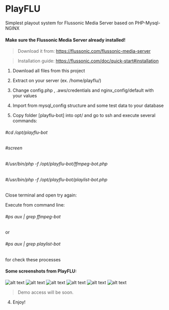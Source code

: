 # PlayFLU
Simplest playout system for Flussonic Media Server based on PHP-Mysql-NGINX 

#### Make sure the Flussonic Media Server already installed!
> Download it from: https://flussonic.com/flussonic-media-server

> Installation guide: https://flussonic.com/doc/quick-start#installation


1. Download all files from this project

2. Extract on your server (ex. /home/playflu/)

3. Change config.php , .aws/credentials and nginx_config/default with your values

4. Import from mysql_config structure and some test data to your database

5. Copy folder [playflu-bot] into opt/ and go to ssh and execute several commands:
###### #cd /opt/playflu-bot
###### #screen
###### #/usr/bin/php -f /opt/playflu-bot/ffmpeg-bot.php
###### #/usr/bin/php -f /opt/playflu-bot/playlist-bot.php

Close terminal and open try again:

Execute from command line:
###### #ps aux | grep ffmpeg-bot 
or 
###### #ps aux | grep playlist-bot 

for check these processes


#### Some screenshots from PlayFLU:

![alt text](https://subty.ru/images/Screenshot_2.png)
![alt text](https://subty.ru/images/Screenshot_3.png)
![alt text](https://subty.ru/images/Screenshot_4.png)
![alt text](https://subty.ru/images/Screenshot_5.png)
![alt text](https://subty.ru/images/Screenshot_6.png)
![alt text](https://subty.ru/images/Screenshot_7.png)

> Demo access will be soon.




4. Enjoy!

